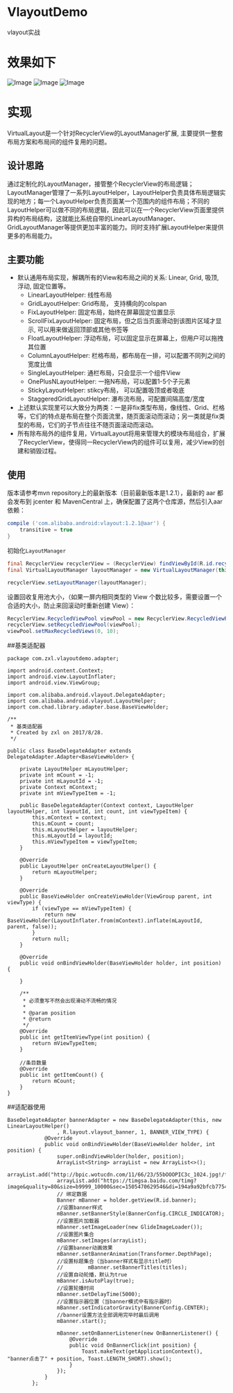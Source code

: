 # VlayoutDemo
vlayout实战

# 效果如下
![Image](./img/a.jpg)
![Image](./img/b.jpg)
![Image](./img/c.jpg)

# 实现

VirtualLayout是一个针对RecyclerView的LayoutManager扩展, 主要提供一整套布局方案和布局间的组件复用的问题。

## 设计思路

通过定制化的LayoutManager，接管整个RecyclerView的布局逻辑；LayoutManager管理了一系列LayoutHelper，LayoutHelper负责具体布局逻辑实现的地方；每一个LayoutHelper负责页面某一个范围内的组件布局；不同的LayoutHelper可以做不同的布局逻辑，因此可以在一个RecyclerView页面里提供异构的布局结构，这就能比系统自带的LinearLayoutManager、GridLayoutManager等提供更加丰富的能力。同时支持扩展LayoutHelper来提供更多的布局能力。

## 主要功能

 * 默认通用布局实现，解耦所有的View和布局之间的关系: Linear, Grid, 吸顶, 浮动, 固定位置等。
	* LinearLayoutHelper: 线性布局
	* GridLayoutHelper:  Grid布局， 支持横向的colspan
	* FixLayoutHelper: 固定布局，始终在屏幕固定位置显示
	* ScrollFixLayoutHelper: 固定布局，但之后当页面滑动到该图片区域才显示, 可以用来做返回顶部或其他书签等
	* FloatLayoutHelper: 浮动布局，可以固定显示在屏幕上，但用户可以拖拽其位置
	* ColumnLayoutHelper: 栏格布局，都布局在一排，可以配置不同列之间的宽度比值
	* SingleLayoutHelper: 通栏布局，只会显示一个组件View
	* OnePlusNLayoutHelper: 一拖N布局，可以配置1-5个子元素
	* StickyLayoutHelper: stikcy布局， 可以配置吸顶或者吸底
	* StaggeredGridLayoutHelper: 瀑布流布局，可配置间隔高度/宽度
 * 上述默认实现里可以大致分为两类：一是非fix类型布局，像线性、Grid、栏格等，它们的特点是布局在整个页面流里，随页面滚动而滚动；另一类就是fix类型的布局，它们的子节点往往不随页面滚动而滚动。
 * 所有除布局外的组件复用，VirtualLayout将用来管理大的模块布局组合，扩展了RecyclerView，使得同一RecyclerView内的组件可以复用，减少View的创建和销毁过程。


## 使用

版本请参考mvn repository上的最新版本（目前最新版本是1.2.1），最新的 aar 都会发布到 jcenter 和 MavenCentral 上，确保配置了这两个仓库源，然后引入aar依赖：

``` gradle 
compile ('com.alibaba.android:vlayout:1.2.1@aar') {
	transitive = true
}
```

初始化```LayoutManager```

``` java
final RecyclerView recyclerView = (RecyclerView) findViewById(R.id.recycler_view);
final VirtualLayoutManager layoutManager = new VirtualLayoutManager(this);

recyclerView.setLayoutManager(layoutManager);
```

设置回收复用池大小，（如果一屏内相同类型的 View 个数比较多，需要设置一个合适的大小，防止来回滚动时重新创建 View）：

``` java
RecyclerView.RecycledViewPool viewPool = new RecyclerView.RecycledViewPool();
recyclerView.setRecycledViewPool(viewPool);
viewPool.setMaxRecycledViews(0, 10);

```

##基类适配器

```
package com.zxl.vlayoutdemo.adapter;

import android.content.Context;
import android.view.LayoutInflater;
import android.view.ViewGroup;

import com.alibaba.android.vlayout.DelegateAdapter;
import com.alibaba.android.vlayout.LayoutHelper;
import com.chad.library.adapter.base.BaseViewHolder;

/**
 * 基类适配器
 * Created by zxl on 2017/8/28.
 */

public class BaseDelegateAdapter extends DelegateAdapter.Adapter<BaseViewHolder> {

    private LayoutHelper mLayoutHelper;
    private int mCount = -1;
    private int mLayoutId = -1;
    private Context mContext;
    private int mViewTypeItem = -1;

    public BaseDelegateAdapter(Context context, LayoutHelper layoutHelper, int layoutId, int count, int viewTypeItem) {
        this.mContext = context;
        this.mCount = count;
        this.mLayoutHelper = layoutHelper;
        this.mLayoutId = layoutId;
        this.mViewTypeItem = viewTypeItem;
    }

    @Override
    public LayoutHelper onCreateLayoutHelper() {
        return mLayoutHelper;
    }

    @Override
    public BaseViewHolder onCreateViewHolder(ViewGroup parent, int viewType) {
        if (viewType == mViewTypeItem) {
            return new BaseViewHolder(LayoutInflater.from(mContext).inflate(mLayoutId, parent, false));
        }
        return null;
    }

    @Override
    public void onBindViewHolder(BaseViewHolder holder, int position) {

    }

    /**
     * 必须重写不然会出现滑动不流畅的情况
     *
     * @param position
     * @return
     */
    @Override
    public int getItemViewType(int position) {
        return mViewTypeItem;
    }

    //条目数量
    @Override
    public int getItemCount() {
        return mCount;
    }
}

```
##适配器使用

```
BaseDelegateAdapter bannerAdapter = new BaseDelegateAdapter(this, new LinearLayoutHelper()
                , R.layout.vlayout_banner, 1, BANNER_VIEW_TYPE) {
            @Override
            public void onBindViewHolder(BaseViewHolder holder, int position) {
                super.onBindViewHolder(holder, position);
                ArrayList<String> arrayList = new ArrayList<>();
                arrayList.add("http://bpic.wotucdn.com/11/66/23/55bOOOPIC3c_1024.jpg!/fw/780/quality/90/unsharp/true/compress/true/watermark/url/L2xvZ28ud2F0ZXIudjIucG5n/repeat/true");
                arrayList.add("https://timgsa.baidu.com/timg?image&quality=80&size=b9999_10000&sec=1505470629546&di=194a9a92bfcb7754c5e4d19ff1515355&imgtype=0&src=http%3A%2F%2Fpics.jiancai.com%2Fimgextra%2Fimg01%2F656928666%2Fi1%2FT2_IffXdxaXXXXXXXX_%2521%2521656928666.jpg");
                // 绑定数据
                Banner mBanner = holder.getView(R.id.banner);
                //设置banner样式
                mBanner.setBannerStyle(BannerConfig.CIRCLE_INDICATOR);
                //设置图片加载器
                mBanner.setImageLoader(new GlideImageLoader());
                //设置图片集合
                mBanner.setImages(arrayList);
                //设置banner动画效果
                mBanner.setBannerAnimation(Transformer.DepthPage);
                //设置标题集合（当banner样式有显示title时）
                //        mBanner.setBannerTitles(titles);
                //设置自动轮播，默认为true
                mBanner.isAutoPlay(true);
                //设置轮播时间
                mBanner.setDelayTime(5000);
                //设置指示器位置（当banner模式中有指示器时）
                mBanner.setIndicatorGravity(BannerConfig.CENTER);
                //banner设置方法全部调用完毕时最后调用
                mBanner.start();

                mBanner.setOnBannerListener(new OnBannerListener() {
                    @Override
                    public void OnBannerClick(int position) {
                        Toast.makeText(getApplicationContext(), "banner点击了" + position, Toast.LENGTH_SHORT).show();
                    }
                });
            }
        };
```
